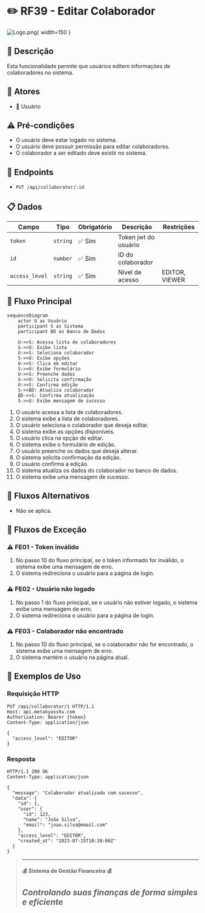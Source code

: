 # ✏️ RF39 - Editar Colaborador 

![Logo.png](Logo.png){ width=150 }

## 📝 Descrição

Esta funcionalidade permite que usuários editem informações de colaboradores no sistema.

## 👥 Atores

- 👤 Usuário

## ⚠️ Pré-condições

- O usuário deve estar logado no sistema.
- O usuário deve possuir permissão para editar colaboradores.
- O colaborador a ser editado deve existir no sistema.

## 🔌 Endpoints

- `PUT /api/collaborator/:id`

## 📋 Dados

| Campo         | Tipo     | Obrigatório | Descrição            | Restrições |
|---------------|----------|-------------|----------------------|------------|
| `token`       | `string` | ✅ Sim      | Token jwt do usuário |            |
| `id`          | `number` | ✅ Sim      | ID do colaborador    |            |
| `access_level`| `string` | ✅ Sim      | Nível de acesso      | EDITOR, VIEWER |

## 🔄 Fluxo Principal

```mermaid
sequenceDiagram
    actor U as Usuário
    participant S as Sistema
    participant BD as Banco de Dados
    
    U->>S: Acessa lista de colaboradores
    S->>U: Exibe lista
    U->>S: Seleciona colaborador
    S->>U: Exibe opções
    U->>S: Clica em editar
    S->>U: Exibe formulário
    U->>S: Preenche dados
    S->>U: Solicita confirmação
    U->>S: Confirma edição
    S->>BD: Atualiza colaborador
    BD->>S: Confirma atualização
    S->>U: Exibe mensagem de sucesso
```

1. O usuário acessa a lista de colaboradores.
2. O sistema exibe a lista de colaboradores.
3. O usuário seleciona o colaborador que deseja editar.
4. O sistema exibe as opções disponíveis.
5. O usuário clica na opção de editar.
6. O sistema exibe o formulário de edição.
7. O usuário preenche os dados que deseja alterar.
8. O sistema solicita confirmação da edição.
9. O usuário confirma a edição.
10. O sistema atualiza os dados do colaborador no banco de dados.
11. O sistema exibe uma mensagem de sucesso.

## 🔀 Fluxos Alternativos

- Não se aplica.

## 🚫 Fluxos de Exceção

### ⚠️ FE01 - Token inválido
1. No passo 10 do fluxo principal, se o token informado for inválido, o sistema exibe uma mensagem de erro.
2. O sistema redireciona o usuário para a página de login.

### ⚠️ FE02 - Usuário não logado
1. No passo 1 do fluxo principal, se o usuário não estiver logado, o sistema exibe uma mensagem de erro.
2. O sistema redireciona o usuário para a página de login.

### ⚠️ FE03 - Colaborador não encontrado
1. No passo 10 do fluxo principal, se o colaborador não for encontrado, o sistema exibe uma mensagem de erro.
2. O sistema mantém o usuário na página atual.

## 🧪 Exemplos de Uso

### Requisição HTTP
```http
PUT /api/collaborator/1 HTTP/1.1
Host: api.metakyasshu.com
Authorization: Bearer {token}
Content-Type: application/json

{
  "access_level": "EDITOR"
}
```

### Resposta
```http
HTTP/1.1 200 OK
Content-Type: application/json

{
  "message": "Colaborador atualizado com sucesso",
  "data": {
    "id": 1,
    "user": {
      "id": 123,
      "name": "João Silva",
      "email": "joao.silva@email.com"
    },
    "access_level": "EDITOR",
    "created_at": "2023-07-15T10:30:00Z"
  }
}
```

> ---------------------------------------------------------------------------
> #### 💰 Sistema de Gestão Financeira 💰
> ***Controlando suas finanças de forma simples e eficiente***
> ---------------------------------------------------------------------------